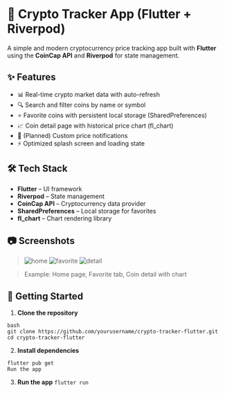 # 📱 Crypto Tracker App (Flutter + Riverpod)

A simple and modern cryptocurrency price tracking app built with **Flutter** using the **CoinCap API** and **Riverpod** for state management.

## ✨ Features

- 📊 Real-time crypto market data with auto-refresh
- 🔍 Search and filter coins by name or symbol
- ⭐ Favorite coins with persistent local storage (SharedPreferences)
- 📈 Coin detail page with historical price chart (fl_chart)
- 🔔 (Planned) Custom price notifications
- ⚡ Optimized splash screen and loading state

## 🛠 Tech Stack

- **Flutter** – UI framework
- **Riverpod** – State management
- **CoinCap API** – Cryptocurrency data provider
- **SharedPreferences** – Local storage for favorites
- **fl_chart** – Chart rendering library

## 📷 Screenshots

> ![home](https://github.com/user-attachments/assets/24b5f10c-98fb-43b1-bb27-edb1c16ad4cd)
> ![favorite](https://github.com/user-attachments/assets/37368329-7e35-4ff3-a611-ebed6d02ac71)
> ![detail](https://github.com/user-attachments/assets/5912011f-169a-4a4c-a04f-d01df6180039)

> Example: Home page, Favorite tab, Coin detail with chart

## 🚀 Getting Started

1. **Clone the repository**

```
bash
git clone https://github.com/yourusername/crypto-tracker-flutter.git
cd crypto-tracker-flutter
```
2. **Install dependencies**
```
flutter pub get
Run the app
```
3. **Run the app**
```flutter run```
